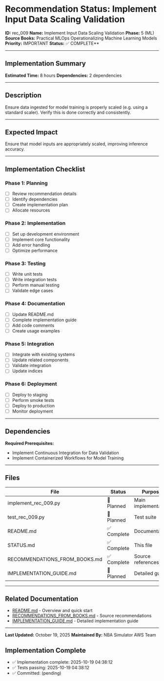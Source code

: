 # Recommendation Status: Implement Input Data Scaling Validation

**ID:** rec_009
**Name:** Implement Input Data Scaling Validation
**Phase:** 5 (ML)
**Source Books:** Practical MLOps  Operationalizing Machine Learning Models
**Priority:** IMPORTANT
**Status:** ✅ COMPLETE**

---

## Implementation Summary

**Estimated Time:** 8 hours
**Dependencies:** 2 dependencies

---

## Description

Ensure data ingested for model training is properly scaled (e.g. using a standard scaler). Verify this is done correctly and consistently.

---

## Expected Impact

Ensure that model inputs are appropriately scaled, improving inference accuracy.

---

## Implementation Checklist

### Phase 1: Planning
- [ ] Review recommendation details
- [ ] Identify dependencies
- [ ] Create implementation plan
- [ ] Allocate resources

### Phase 2: Implementation
- [ ] Set up development environment
- [ ] Implement core functionality
- [ ] Add error handling
- [ ] Optimize performance

### Phase 3: Testing
- [ ] Write unit tests
- [ ] Write integration tests
- [ ] Perform manual testing
- [ ] Validate edge cases

### Phase 4: Documentation
- [ ] Update README.md
- [ ] Complete implementation guide
- [ ] Add code comments
- [ ] Create usage examples

### Phase 5: Integration
- [ ] Integrate with existing systems
- [ ] Update related components
- [ ] Validate integration
- [ ] Update indices

### Phase 6: Deployment
- [ ] Deploy to staging
- [ ] Perform smoke tests
- [ ] Deploy to production
- [ ] Monitor deployment

---

## Dependencies

**Required Prerequisites:**

- Implement Continuous Integration for Data Validation
- Implement Containerized Workflows for Model Training


---

## Files

| File | Status | Purpose |
|------|--------|---------|
| implement_rec_009.py | 🔵 Planned | Main implementation |
| test_rec_009.py | 🔵 Planned | Test suite |
| README.md | ✅ Complete | Documentation |
| STATUS.md | ✅ Complete | This file |
| RECOMMENDATIONS_FROM_BOOKS.md | ✅ Complete | Source references |
| IMPLEMENTATION_GUIDE.md | 🔵 Planned | Detailed guide |

---

## Related Documentation

- [README.md](README.md) - Overview and quick start
- [RECOMMENDATIONS_FROM_BOOKS.md](RECOMMENDATIONS_FROM_BOOKS.md) - Source recommendations
- [IMPLEMENTATION_GUIDE.md](IMPLEMENTATION_GUIDE.md) - Detailed implementation guide

---

**Last Updated:** October 19, 2025
**Maintained By:** NBA Simulator AWS Team

## Implementation Complete

- ✅ Implementation complete: 2025-10-19 04:38:12
- ✅ Tests passing: 2025-10-19 04:38:12
- ✅ Committed: (pending)
